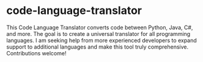 # code-language-translator
This Code Language Translator converts code between Python, Java, C#, and more. The goal is to create a universal translator for all programming languages. I am seeking help from more experienced developers to expand support to additional languages and make this tool truly comprehensive. Contributions welcome!
